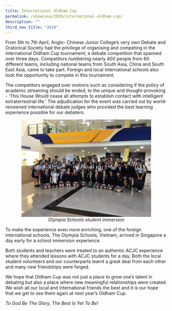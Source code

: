```yaml
---
title: International Oldham Cup
permalink: /showcase/2019/international-oldham-cup/
description: ""
third_nav_title: "2019"
---
```

From 5th to 7th April, Anglo- Chinese Junior College’s very own Debate and Oratorical Society had the privilege of organising and competing in the International Oldham Cup tournament; a debate competition that spanned over three days. Competitors numbering nearly 400 people from 60 different teams, including national teams from South Asia, China and South East Asia, came to take part. Foreign and local international schools also took the opportunity to compete in this tournament.

  

The competitors engaged over motions such as considering if the policy of academic streaming should be ended, to the unique and thought-provoking - ‘This House Would cease all attempts to establish contact with intelligent extraterrestrial life.’ The adjudication for the event was carried out by world-renowned international debate judges who provided the best learning experience possible for our debaters.

<style>  
img {  
  display: block;  
  margin-left: auto;  
  margin-right: auto;  
}  
</style>  
<img style="width:80%;" src="/images/PHOTO-2019-04-30-20-26-37.jpeg">  
  
  
<figcaption style="text-align:center;"><em>Olympia Schools student immersion</em></figcaption> 

To make the experience even more enriching, one of the foreign international schools, The Olympia Schools, Vietnam, arrived in Singapore a day early for a school immersion experience.

Both students and teachers were treated to an authentic ACJC experience where they attended lessons with ACJC students for a day. Both the local student volunteers and our counterparts learnt a great deal from each other and many new friendships were forged.

We hope that Oldham Cup was not just a place to grow one’s talent in debating but also a place where new meaningful relationships were created. We wish all our local and international friends the best and it is our hope that we get to see them again at next year’s Oldham Cup.

_To God Be The Glory, The Best Is Yet To Be!_